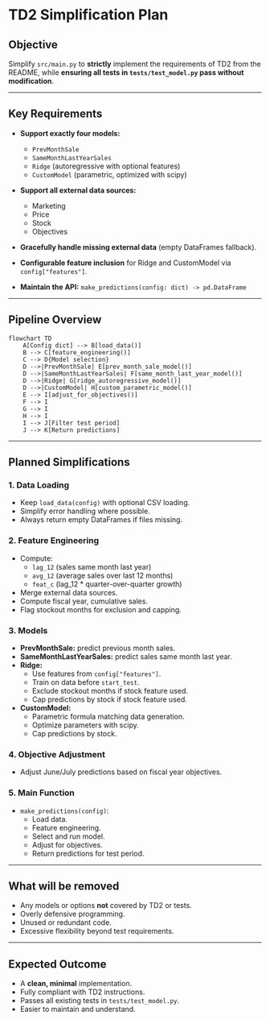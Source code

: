 # TD2 Simplification Plan

## Objective

Simplify `src/main.py` to **strictly** implement the requirements of TD2 from the README, while **ensuring all tests in `tests/test_model.py` pass without modification**.

---

## Key Requirements

- **Support exactly four models:**

  - `PrevMonthSale`
  - `SameMonthLastYearSales`
  - `Ridge` (autoregressive with optional features)
  - `CustomModel` (parametric, optimized with scipy)

- **Support all external data sources:**

  - Marketing
  - Price
  - Stock
  - Objectives

- **Gracefully handle missing external data** (empty DataFrames fallback).

- **Configurable feature inclusion** for Ridge and CustomModel via `config["features"]`.

- **Maintain the API:** `make_predictions(config: dict) -> pd.DataFrame`

---

## Pipeline Overview

```mermaid
flowchart TD
    A[Config dict] --> B[load_data()]
    B --> C[feature_engineering()]
    C --> D{Model selection}
    D -->|PrevMonthSale| E[prev_month_sale_model()]
    D -->|SameMonthLastYearSales| F[same_month_last_year_model()]
    D -->|Ridge| G[ridge_autoregressive_model()]
    D -->|CustomModel| H[custom_parametric_model()]
    E --> I[adjust_for_objectives()]
    F --> I
    G --> I
    H --> I
    I --> J[Filter test period]
    J --> K[Return predictions]
```

---

## Planned Simplifications

### 1. Data Loading

- Keep `load_data(config)` with optional CSV loading.
- Simplify error handling where possible.
- Always return empty DataFrames if files missing.

### 2. Feature Engineering

- Compute:
  - `lag_12` (sales same month last year)
  - `avg_12` (average sales over last 12 months)
  - `feat_c` (lag_12 \* quarter-over-quarter growth)
- Merge external data sources.
- Compute fiscal year, cumulative sales.
- Flag stockout months for exclusion and capping.

### 3. Models

- **PrevMonthSale:** predict previous month sales.
- **SameMonthLastYearSales:** predict sales same month last year.
- **Ridge:**
  - Use features from `config["features"]`.
  - Train on data before `start_test`.
  - Exclude stockout months if stock feature used.
  - Cap predictions by stock if stock feature used.
- **CustomModel:**
  - Parametric formula matching data generation.
  - Optimize parameters with scipy.
  - Cap predictions by stock.

### 4. Objective Adjustment

- Adjust June/July predictions based on fiscal year objectives.

### 5. Main Function

- `make_predictions(config)`:
  - Load data.
  - Feature engineering.
  - Select and run model.
  - Adjust for objectives.
  - Return predictions for test period.

---

## What will be removed

- Any models or options **not** covered by TD2 or tests.
- Overly defensive programming.
- Unused or redundant code.
- Excessive flexibility beyond test requirements.

---

## Expected Outcome

- A **clean, minimal** implementation.
- Fully compliant with TD2 instructions.
- Passes all existing tests in `tests/test_model.py`.
- Easier to maintain and understand.

